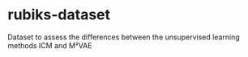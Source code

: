 # rubiks-dataset
Dataset to assess the differences between the unsupervised learning methods ICM and M²VAE
